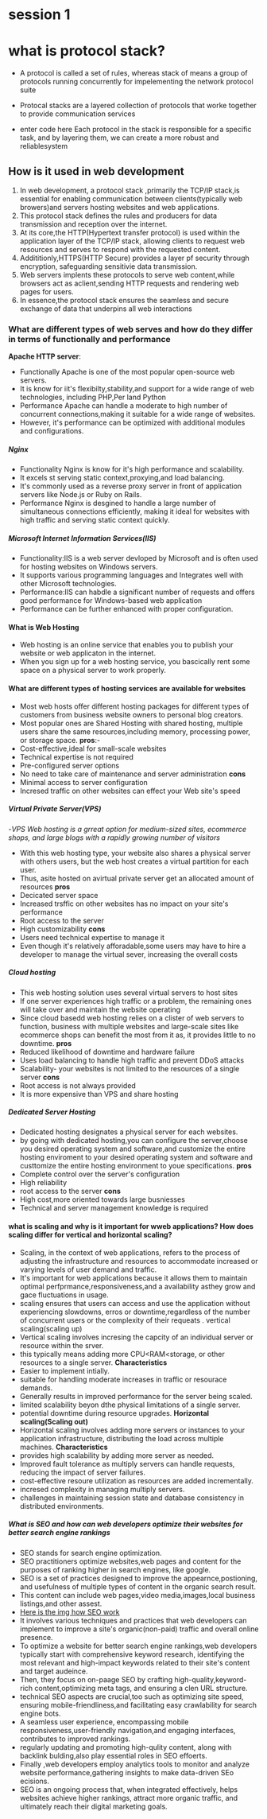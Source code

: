 #  session 1


#     what is protocol stack?
  
 - A protocol is called a set of rules, whereas stack of means a group of protocols running concurrently for impelementing the network protocol suite

- Protocal stacks are a layered collection of protocols that worke together to provide communication services
 
 - enter code here Each protocol in the stack is responsible for a specific task, and by layering them, we can create a more robust and reliablesystem 
 

##   How is it used in web development
   

 1. In web development, a protocol stack ,primarily the TCP/IP stack,is essential for enabling communication between clients(typically web browers)and servers hosting websites and web applications.
 2. This protocol stack defines the rules and producers for data transmission and reception over the internet.
 3. At its core,the HTTP(Hypertext transfer protocol) is used within the application layer of the TCP/IP stack, allowing clients to request web resources and serves to respond with the requested content.
 4. Addititionly,HTTPS(HTTP Secure) provides a layer pf security through encryption, safeguarding sensitivie data transmission.
 5. Web servers implents these protocols to serve web content,while browsers act as aclient,sending HTTP requests and rendering web pages for users.
 6. In essence,the protocol stack ensures the seamless and secure exchange of data that underpins all web interactions

### What are different types of web serves and how do they differ in terms of functionally and performance
 

 

 **Apache HTTP server**:
		 
 - Functionally Apache is one of the most popular open-source web servers.
 - It is know for iit's flexibilty,stability,and support for a wide range of web technologies, including PHP,Per land Python
 - Performance Apache can handle a moderate to high number of concurrent connections,making it suitable for a wide range of websites.
 - However, it's performance can be optimized with additional modules and configurations.
 
 ##### Nginx
  
 - Functionality Nginx is know for it's high performance and scalability.
 - It excels st serving static context,proxying,and load balancing.
 - It's commonly used as a reverse proxy server in front of application servers like Node.js or Ruby on Rails.
 -  Performance Nginx is desgined to handle a large number of simultaneous connections efficiently, making it ideal for websites with high traffic and serving static context quickly.
 ##### Microsoft Internet Information Services(IIS)
 -  Functionality:IIS is a web server devloped by Microsoft and is often used for hosting websites on Windows servers.
 - It supports various programming languages and Integrates well with other Microsoft technologies.
 - Performance:IIS can habdle a significant number of requests and offers good performance for Windows-based  web application
 - Performance can be further enhanced with proper configuration.
 #### What is Web Hosting
 -  Web hosting is an online service that enables you to publish your website or web applicaton in the internet.
 - When you sign up for a web hosting service, you bascically rent some space on a physical server to work properly.
 #### What are different types of hosting services are available for websites
 
 - Most web hosts offer different  hosting packages for different types of customers from business website owners to personal blog creators.
 - Most popular ones are Shared Hosting with shared hosting, multiple users share the same resources,including memory, processing power, or storage space.
 **pros**:-
 -  Cost-effective,ideal for small-scale websites
 - Technical expertise is not required
 - Pre-configured server options
 - No need to take care of maintenance and server administration
  **cons**
 - Minimal access to server configuration
 - Incresed traffic on other websites can effect your Web site's speed  
 ##### Virtual Private Server(VPS)
 
 -*VPS Web hosting is a grreat option for medium-sized sites, ecommerce shops, and large blogs with a rapidly growing number of visitors*
 - With this web hosting type, your website also shares a physical server with others users, but the web host creates a virtual partition for each user.
 - Thus, asite hosted on avirtual private server get an allocated amount of resources
  **pros**
 - Decicated server space
 - Increased trsffic on other websites has no impact on your site's performance
 - Root access to the server
 - High customizability
 **cons**
 - Users need technical expertise to manage it
 - Even though it's relatively afforadable,some users may have to hire a developer to manage the virtual sever, increasing the overall costs
 ##### Cloud hosting
 - This web hosting solution uses several virtual servers to host sites
 - If one server experiences high traffic or a problem, the remaining ones will take over and maintain the website operating
 - Since cloud basedd web hosting relies on a clister of web servers to function, business with multiple websites and large-scale sites like ecommerce shops can benefit the most from it as, it provides little to no downtime.
 **pros**
 - Reduced likelihood of downtime and hardware failure
 - Uses load balancing to handle high traffic and prevent DDoS attacks
 - Scalability- your websites is not limited to the resources of a single server
 **cons**
 - Root access is not always provided
 - It is more expensive than VPS and share hosting
 ##### Dedicated Server Hosting
 - Dedicated hosting designates a physical server for each websites.
 - by going with dedicated hosting,you can configure the server,choose you desired operating system and software,and customize the entire hosting enviroment to your desired operating system and software and custtomize the entire hosting environment to youe specifications.
 **pros**
 - Complete control over the server's configuration
 - High reliability
 - root access to the server
 **cons**
 - High cost,more oriented towards large busniesses
 - Technical and server management knowledge is required
 #### what is scaling and why is it important for wweb applications? How does scaling differ for vertical and horizontal scaling?
 - Scaling, in the context of web applications, refers to the process of adjusting the infrastructure and resources to accommodate increased or varying levels of user demand and traffic.
 - It's important for web applications because it allows them to maintain optimal perfprmance,responsiveness,and a availability asthey grow and gace fluctuations in usage.
 - scaling ensures that users can access and use the application without experiencing slowdowns, erros or downtime,regardless of the number of concurrent users or the complexity of their requeats .
 vertical scaling(scaling up)
 - Vertical scaling involves incresing the capcity of an individual server or resource within the srver.
 - this  typically means adding more CPU<RAM<storage, or other resources to a single server.
**Characteristics**
 - Easier to implement intially.
 - suitable for handling moderate increases in traffic or resourace demands.
 - Generally results in improved performance for the server being scaled.
 - limited scalability beyon dthe physical limitations of a single server.
 - potential downtime during resource upgrades.
 **Horizontal scaling(Scaling out)**
 - Horizontal scaling involves adding more servers or instances to your application infrastructure, distributing the load across multiple machines.
 **Characteristics**
 - provides high scalability by adding more server as needed.
 - Improved fault tolerance as multiply servers can handle requests, reducing the impact of server failures.
 - cost-effective resoure utilization as resources are added incrementally.
 - incresed complexity in managing multiply servers.
 - challenges in maintaining session state and database consistency in distributed environments.
 ##### What is SEO and how can web developers optimize their websites for better search engine rankings
 -  SEO stands for search engine optimization.
 - SEO practitioners optimize websites,web pages and content for the purposes of ranking higher in search engines, like google.
 - SEO is a set of practices designed to improve the appearnce,postioning, and usefulness of multiple types of content in the organic search result.
 - This content can include web pages,video media,images,local business listings,and other assest.
 - [Here is the img how SEO work](https://moz.com/images/learn/1.how-search-engines-work.png?auto=compress,format&fit=crop&dm=1689154703&s=716779e5711beab4d3c443291df04917)
 - It involves various techniques and practices that web developers can implement to improve a site's organic(non-paid) traffic and overall online presence.
 - To optimize a website for better search engine rankings,web developers typically start with comprehensive keyword research, identifying the most relevant and high-impact keywords related to their site's content and target audeince.
 - Then, they focus on on-paage SEO by crafting high-quality,keyword-rich content,optimizing meta tags, and ensuring a clen URL structure.
 - technical SEO aspects are crucial,too such as optimizing site speed, ensuring mobile-friendliness,and facilitating easy crawlability for search engine bots.
 - A seamless user experience, encompassing mobile responsiveness,user-friendly navigation,and engaging interfaces, contributes to improved rankings.
 - regularly updating and promoting high-qulity content, along with backlink bulding,also play essential roles in SEO effoerts.
 - Finally ,web developers employ analytics tools to monitor and analyze website performance,gathering insights to make data-driven SEo ecisions.
 - SEO is an ongoing process that, when integrated effectively, helps websites achieve higher rankings, attract more organic traffic, and ultimately reach their digital marketing goals.
